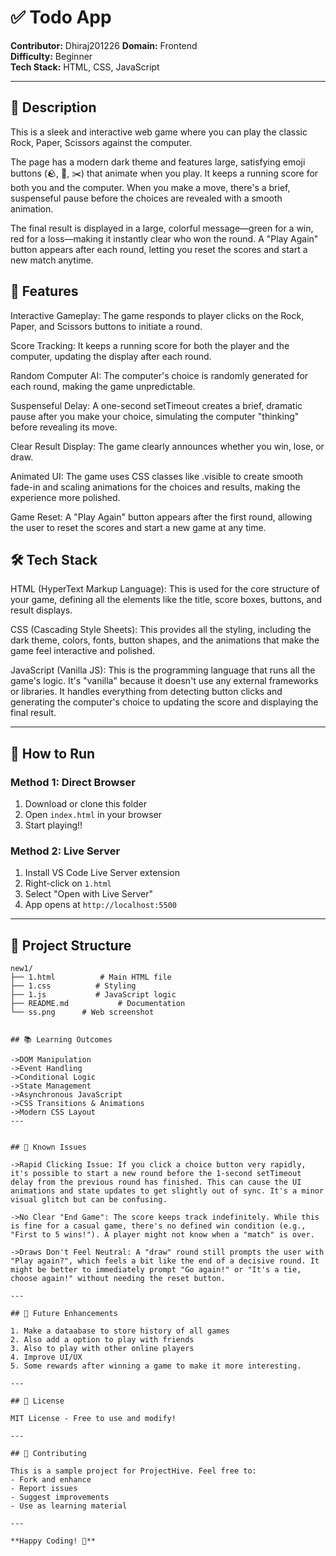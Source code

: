 # ✅ Todo App

**Contributor:** Dhiraj201226
**Domain:** Frontend  
**Difficulty:** Beginner  
**Tech Stack:** HTML, CSS, JavaScript

---

## 📝 Description
 
This is a sleek and interactive web game where you can play the classic Rock, Paper, Scissors against the computer.

The page has a modern dark theme and features large, satisfying emoji buttons (🪨, 📄, ✂️) that animate when you play. It keeps a running score for both you and the computer. When you make a move, there's a brief, suspenseful pause before the choices are revealed with a smooth animation.

The final result is displayed in a large, colorful message—green for a win, red for a loss—making it instantly clear who won the round. A "Play Again" button appears after each round, letting you reset the scores and start a new match anytime.

## 🎯 Features

Interactive Gameplay: The game responds to player clicks on the Rock, Paper, and Scissors buttons to initiate a round.

Score Tracking: It keeps a running score for both the player and the computer, updating the display after each round.

Random Computer AI: The computer's choice is randomly generated for each round, making the game unpredictable.

Suspenseful Delay: A one-second setTimeout creates a brief, dramatic pause after you make your choice, simulating the computer "thinking" before revealing its move.

Clear Result Display: The game clearly announces whether you win, lose, or draw.

Animated UI: The game uses CSS classes like .visible to create smooth fade-in and scaling animations for the choices and results, making the experience more polished.

Game Reset: A "Play Again" button appears after the first round, allowing the user to reset the scores and start a new game at any time.

## 🛠️ Tech Stack

HTML (HyperText Markup Language): This is used for the core structure of your game, defining all the elements like the title, score boxes, buttons, and result displays.

CSS (Cascading Style Sheets): This provides all the styling, including the dark theme, colors, fonts, button shapes, and the animations that make the game feel interactive and polished.

JavaScript (Vanilla JS): This is the programming language that runs all the game's logic. It's "vanilla" because it doesn't use any external frameworks or libraries. It handles everything from detecting button clicks and generating the computer's choice to updating the score and displaying the final result.

---

## 🚀 How to Run

### Method 1: Direct Browser

1. Download or clone this folder
2. Open `index.html` in your browser
3. Start playing!!

### Method 2: Live Server

1. Install VS Code Live Server extension
2. Right-click on `1.html`
3. Select "Open with Live Server"
4. App opens at `http://localhost:5500`

---

## 📁 Project Structure

```
new1/
├── 1.html          # Main HTML file
├── 1.css          # Styling
├── 1.js           # JavaScript logic
├── README.md           # Documentation
└── ss.png      # Web screenshot


## 📚 Learning Outcomes

->DOM Manipulation
->Event Handling
->Conditional Logic
->State Management
->Asynchronous JavaScript
->CSS Transitions & Animations
->Modern CSS Layout
---


## 🐛 Known Issues

->Rapid Clicking Issue: If you click a choice button very rapidly, it's possible to start a new round before the 1-second setTimeout delay from the previous round has finished. This can cause the UI animations and state updates to get slightly out of sync. It's a minor visual glitch but can be confusing.

->No Clear "End Game": The score keeps track indefinitely. While this is fine for a casual game, there's no defined win condition (e.g., "First to 5 wins!"). A player might not know when a "match" is over.

->Draws Don't Feel Neutral: A "draw" round still prompts the user with "Play again?", which feels a bit like the end of a decisive round. It might be better to immediately prompt "Go again!" or "It's a tie, choose again!" without needing the reset button.

---

## 🚀 Future Enhancements

1. Make a dataabase to store history of all games
2. Also add a option to play with friends
3. Also to play with other online players
4. Improve UI/UX
5. Some rewards after winning a game to make it more interesting.

---

## 📄 License

MIT License - Free to use and modify!

---

## 🤝 Contributing

This is a sample project for ProjectHive. Feel free to:
- Fork and enhance
- Report issues
- Suggest improvements
- Use as learning material

---

**Happy Coding! 🚀**
